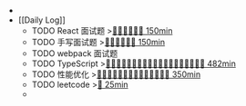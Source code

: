 -
- [[Daily Log]]
	- TODO React 面试题 >[🍅🍅🍅🍅🍅🍅 150min](#agenda-pomo://?t=f-1696574707622-1500%2Cf-1696577374342-1500%2Cf-1696581527003-1500%2Cf-1696687130769-1500%2Cf-1696750975796-1500%2Cf-1696753809740-1500)
	- TODO 手写面试题 >[🍅🍅🍅🍅🍅🍅 150min](#agenda-pomo://?t=f-1696523073692-1500%2Cf-1696525783613-1500%2Cf-1696528115867-1500%2Cf-1696587740236-1500%2Cf-1696591796525-1500%2Cf-1696689685504-1500)
	- TODO webpack 面试题
	- TODO TypeScript >[🍅🍅🍅🍅🍅🍅🍅🍅🍅🍅🍅🍅🍅🍅🍅🍅🍅🍅🍅 482min](#agenda-pomo://?t=f-1695308311115-1500%2Cf-1695349099714-1500%2Cf-1695375858482-1500%2Cf-1695436687117-1500%2Cf-1695439181707-1500%2Cf-1695440766587-1500%2Cf-1695609414468-1500%2Cf-1695611363614-1500%2Cf-1695617211394-1500%2Cf-1695738062666-1500%2Cf-1695739908407-1500%2Cf-1695800100290-1500%2Cf-1695806728733-1500%2Cf-1695896293791-1500%2Cf-1695915823289-1500%2Cf-1696310108797-1500%2Cf-1696314458898-1500%2Cf-1696348867602-1500%2Cf-1696515130779-1500%2Cp-1696516837319-390)
	- TODO 性能优化 >[🍅🍅🍅🍅🍅🍅🍅🍅🍅🍅🍅🍅🍅🍅 350min](#agenda-pomo://?t=f-1696596924741-1500%2Cf-1696600436820-1500%2Cf-1696666359656-1500%2Cf-1696669196436-1500%2Cf-1696671718466-1500%2Cf-1696675993676-1500%2Cf-1696684632077-1500%2Cf-1696738272750-1500%2Cf-1696740216079-1500%2Cf-1696742842085-1500%2Cf-1696745136856-1500%2Cf-1696844353764-1500%2Cf-1696846333042-1500%2Cf-1696918683206-1500)
	- TODO leetcode >[🍅 25min](#agenda-pomo://?t=f-1696908388692-1500)
	-